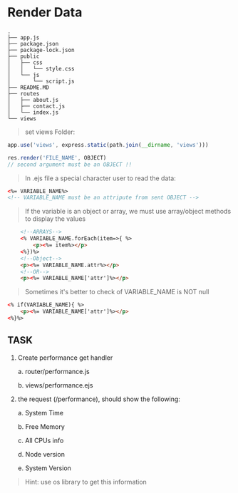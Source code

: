 # Render Data

```
.
├── app.js
├── package.json
├── package-lock.json
├── public
│   ├── css
│   │   └── style.css
│   └── js
│       └── script.js
├── README.MD
├── routes
│   ├── about.js
│   ├── contact.js
│   └── index.js
└── views
```

> set views Folder:

```javascript
app.use('views', express.static(path.join(__dirname, 'views')))
```

```javascript
res.render('FILE_NAME', OBJECT)
// second argument must be an OBJECT !!
```
> In .ejs file a special character user to read the data:

```HTML
<%= VARIABLE_NAME%>
<!-- VARIABLE_NAME must be an attripute from sent OBJECT -->
```

> If the variable is an object or array, we must use array/object methods to display the values

```HTML
    <!--ARRAYS-->
    <% VARIABLE_NAME.forEach(item=>{ %>
        <p><%= item%></p>
    <%})%>
    <!--Object-->
    <p><%= VARIABLE_NAME.attr%></p>
    <!--OR-->
    <p><%= VARIABLE_NAME['attr']%></p>
```

> Sometimes it's better to check of VARIABLE_NAME is NOT null

```HTML
<% if(VARIABLE_NAME){ %>
    <p><%= VARIABLE_NAME['attr']%></p>
<%}%>
```

## TASK

1. Create performance get handler
    
    a. router/performance.js
    
    b.  views/performance.ejs

2. the request (/performance), should show the following:
    
    a. System Time

    b. Free Memory

    c. All CPUs info

    d. Node version

    e. System Version

> Hint: use os library to get this information